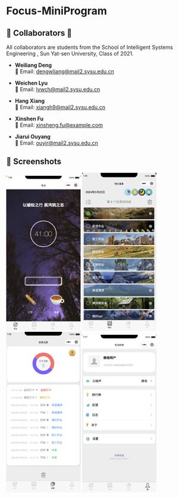 # Focus-MiniProgram
## 🌟 Collaborators 🌟

All collaborators are students from the School of Intelligent Systems Engineering , Sun Yat-sen University, Class of 2021.

- **Weiliang Deng**  
  📧 Email: dengwliang@mail2.sysu.edu.cn

- **Weichen Lyu**  
  📧 Email: lvwch@mail2.sysu.edu.cn

- **Hang Xiang**  
  📧 Email: xiangh9@mail2.sysu.edu.cn

- **Xinshen Fu**  
  📧 Email: xinsheng.fu@example.com

- **Jiarui Ouyang**  
  📧 Email: ouyjr@mail2.sysu.edu.cn


## 📸 Screenshots

<img src="./assets/image-20240525012703006.png" alt="image-20240525012703006" width="200" />

<img src="./assets/image-20240525012621723.png" alt="image-20240525012621723" width="200" />

<img src="./assets/image-20240525012757739.png" alt="image-20240525012757739" width="200" />

<img src="./assets/image-20240525012818132.png" alt="image-20240525012818132" width="200" />

